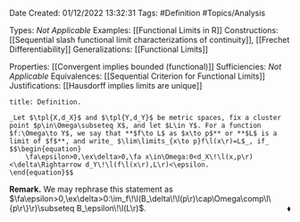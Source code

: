 <div class="topSpace"></div>

Date Created: 01/12/2022 13:32:31
Tags: #Definition #Topics/Analysis

Types: _Not Applicable_
Examples: [[Functional Limits in R]]
Constructions: [[Sequential slash functional limit characterizations of continuity]], [[Frechet Differentiability]]
Generalizations: [[Functional Limits]]

Properties: [[Convergent implies bounded (functional)]]
Sufficiencies: _Not Applicable_
Equivalences: [[Sequential Criterion for Functional Limits]]
Justifications: [[Hausdorff implies limits are unique]]

``` ad-Definition
title: Definition.

_Let $\tpl{X,d_X}$ and $\tpl{Y,d_Y}$ be metric spaces, fix a cluster point $p\in\Omega\subseteq X$, and let $L\in Y$. For a function $f:\Omega\to Y$, we say that **$f\to L$ as $x\to p$** or **$L$ is a limit of $f$**, and write_ $\lim\limits_{x\to p}f\l(x\r)=L$_, if_
$$\begin{equation}
    \fa\epsilon>0,\ex\delta>0,\fa x\in\Omega:0<d_X\!\l(x,p\r)<\delta\Rightarrow d_Y\!\l(f\l(x\r),L\r)<\epsilon.
\end{equation}$$

```

**Remark.** We may rephrase this statement as $\fa\epsilon>0,\ex\delta>0:\im_f\!\l(B_\delta\!\l(p\r)\cap\Omega\comp\l\{p\r\}\r)\subseteq B_\epsilon\!\l(L\r)$.<span style="float:right;">$\blacklozenge$</span>

